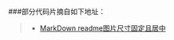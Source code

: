 ###部分代码片摘自如下地址：

 > - <a href="http://blog.csdn.net/jingbin_/article/details/52960826" target="_blank">MarkDown readme图片尺寸固定且居中</a>
 

